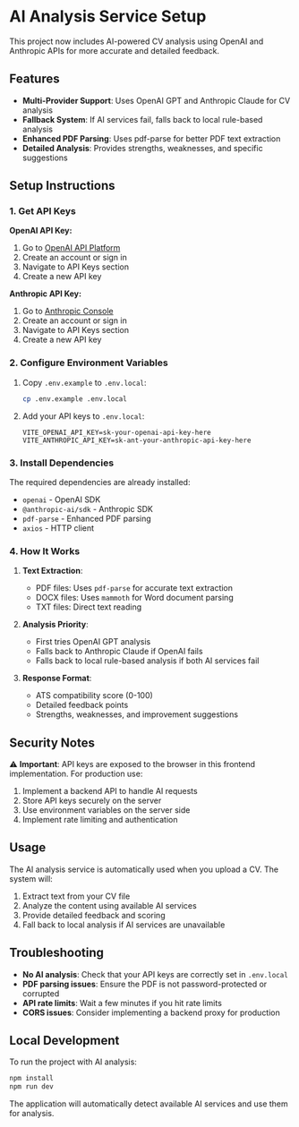 # AI Analysis Service Setup

This project now includes AI-powered CV analysis using OpenAI and Anthropic APIs for more accurate and detailed feedback.

## Features

- **Multi-Provider Support**: Uses OpenAI GPT and Anthropic Claude for CV analysis
- **Fallback System**: If AI services fail, falls back to local rule-based analysis
- **Enhanced PDF Parsing**: Uses pdf-parse for better PDF text extraction
- **Detailed Analysis**: Provides strengths, weaknesses, and specific suggestions

## Setup Instructions

### 1. Get API Keys

**OpenAI API Key:**
1. Go to [OpenAI API Platform](https://platform.openai.com/)
2. Create an account or sign in
3. Navigate to API Keys section
4. Create a new API key

**Anthropic API Key:**
1. Go to [Anthropic Console](https://console.anthropic.com/)
2. Create an account or sign in
3. Navigate to API Keys section
4. Create a new API key

### 2. Configure Environment Variables

1. Copy `.env.example` to `.env.local`:
   ```bash
   cp .env.example .env.local
   ```

2. Add your API keys to `.env.local`:
   ```env
   VITE_OPENAI_API_KEY=sk-your-openai-api-key-here
   VITE_ANTHROPIC_API_KEY=sk-ant-your-anthropic-api-key-here
   ```

### 3. Install Dependencies

The required dependencies are already installed:
- `openai` - OpenAI SDK
- `@anthropic-ai/sdk` - Anthropic SDK
- `pdf-parse` - Enhanced PDF parsing
- `axios` - HTTP client

### 4. How It Works

1. **Text Extraction**: 
   - PDF files: Uses `pdf-parse` for accurate text extraction
   - DOCX files: Uses `mammoth` for Word document parsing
   - TXT files: Direct text reading

2. **Analysis Priority**:
   - First tries OpenAI GPT analysis
   - Falls back to Anthropic Claude if OpenAI fails
   - Falls back to local rule-based analysis if both AI services fail

3. **Response Format**:
   - ATS compatibility score (0-100)
   - Detailed feedback points
   - Strengths, weaknesses, and improvement suggestions

## Security Notes

⚠️ **Important**: API keys are exposed to the browser in this frontend implementation. For production use:

1. Implement a backend API to handle AI requests
2. Store API keys securely on the server
3. Use environment variables on the server side
4. Implement rate limiting and authentication

## Usage

The AI analysis service is automatically used when you upload a CV. The system will:

1. Extract text from your CV file
2. Analyze the content using available AI services
3. Provide detailed feedback and scoring
4. Fall back to local analysis if AI services are unavailable

## Troubleshooting

- **No AI analysis**: Check that your API keys are correctly set in `.env.local`
- **PDF parsing issues**: Ensure the PDF is not password-protected or corrupted
- **API rate limits**: Wait a few minutes if you hit rate limits
- **CORS issues**: Consider implementing a backend proxy for production

## Local Development

To run the project with AI analysis:

```bash
npm install
npm run dev
```

The application will automatically detect available AI services and use them for analysis.
